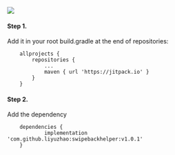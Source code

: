 [![](https://jitpack.io/v/liyuzhao/swipebackhelper.svg)](https://jitpack.io/#liyuzhao/swipebackhelper)


#### Step 1.
Add it in your root build.gradle at the end of repositories:

```
	allprojects {
		repositories {
			...
			maven { url 'https://jitpack.io' }
		}
	}
```

#### Step 2.
Add the dependency

```
	dependencies {
	        implementation 'com.github.liyuzhao:swipebackhelper:v1.0.1'
	}

```